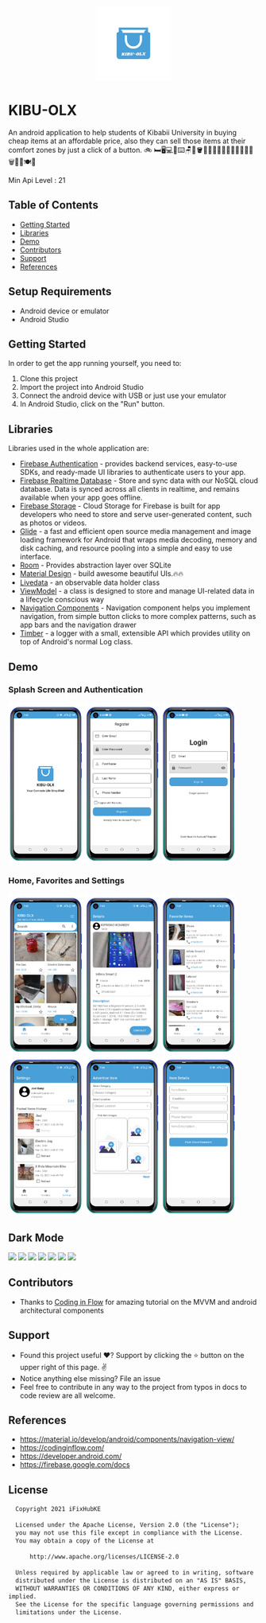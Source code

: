 <p align="center">
<img src="screenshots/Blue Bag Internet Logo.svg" alt="home" width="150"/>

# KIBU-OLX

An android application to help students of Kibabii University in buying cheap items at an affordable price, also they can sell those items at their comfort zones by just a click of a button. 🚲 🛏️🖥️💻📱⌨️🪑🍻🪣👕👖👔👞👟🧤🧢👜💼🎒🧳🗑️📗🍴🍽️🔪

Min Api Level : 21 


## Table of Contents


- [Getting Started](#run)
- [Libraries](#libraries)
- [Demo](#demo)
- [Contributors](#contributors)
- [Support](#support)
- [References](#references)


## Setup Requirements

- Android device or emulator
- Android Studio

## Getting Started

In order to get the app running yourself, you need to:

1.  Clone this project
2.  Import the project into Android Studio
3.  Connect the android device with USB or just use your emulator
4.  In Android Studio, click on the "Run" button.

## Libraries

Libraries used in the whole application are:

- [Firebase Authentication](https://firebase.google.com/docs/auth) - provides backend services, easy-to-use SDKs, and ready-made UI libraries to authenticate users to your app.
- [Firebase Realtime Database](https://firebase.google.com/docs/database) - Store and sync data with our NoSQL cloud database. Data is synced across all clients in realtime, and remains available when your app goes offline.
- [Firebase Storage](https://firebase.google.com/docs/storage) - Cloud Storage for Firebase is built for app developers who need to store and serve user-generated content, such as photos or videos.
- [Glide](https://github.com/bumptech/glide) - a fast and efficient open source media management and image loading framework for Android that wraps media decoding, memory and disk caching, and resource pooling into a simple and easy to use interface.
- [Room](https://developer.android.com/training/data-storage/room) - Provides abstraction layer over SQLite
- [Material Design](https://material.io/develop/android/docs/getting-started/) - build awesome beautiful UIs.🔥🔥
- [Livedata](https://developer.android.com/topic/libraries/architecture/livedata) - an observable data holder class
- [ViewModel](https://developer.android.com/topic/libraries/architecture/viewmodel) - a class is designed to store and manage UI-related data in a lifecycle conscious way
- [Navigation Components](https://developer.android.com/guide/navigation) - Navigation component helps you implement navigation, from simple button clicks to more complex patterns, such as app bars and the navigation drawer
- [Timber](https://github.com/JakeWharton/timber) - a logger with a small, extensible API which provides utility on top of Android's normal Log class.

## Demo

### Splash Screen and Authentication

<p float="left">
<img src="screenshots/Screenshot_20210328-194252.png" width=150/>
  <img src="screenshots/Screenshot_20210328-203642.png" width=150/>
  <img src="screenshots/Screenshot_20210328-203625.png" width=150/>
  </p>
  
### Home, Favorites and Settings 
<p>
  <img src="screenshots/Screenshot_20210328-194352.png" width=150/>
  <img src="screenshots/Screenshot_20210328-194436.png" width=150/>
  <img src="screenshots/Screenshot_20210328-194737.png" width=150/>
  <img src="screenshots/Screenshot_20210328-194809.png" width=150/>
  <img src="screenshots/Screenshot_20210328-194625.png" width=150/>
  <img src="screenshots/Screenshot_20210328-194708.png" width=150/>
</p>
  
  ## Dark Mode

<p float="left">
<img src="screenshots/Screenshot_20200809-151201.jpg" width=250/>
<img src="screenshots/Screenshot_20200809-151215.jpg" width=250/>
  <img src="screenshots/Screenshot_20200809-151429.jpg" width=250/>
  <img src="screenshots/Screenshot_20200809-151445.jpg" width=250/>
  <img src="screenshots/Screenshot_20200809-151457.jpg" width=250/>
  <img src="screenshots/Screenshot_20200809-151504.jpg" width=250/>
  <img src="screenshots/Screenshot_20200809-151510.jpg" width=250/>
  </p>

## Contributors

- Thanks to [Coding in Flow](https://codinginflow.com/) for amazing tutorial on the MVVM and android architectural components

## Support

- Found this project useful ❤️? Support by clicking the ⭐️ button on the upper right of this page. ✌️
- Notice anything else missing? File an issue 
- Feel free to contribute in any way to the project from typos in docs to code review are all welcome.

## References

- https://material.io/develop/android/components/navigation-view/
- https://codinginflow.com/
- https://developer.android.com/
- https://firebase.google.com/docs

## License

 ```
   Copyright 2021 iFixHubKE
   
   Licensed under the Apache License, Version 2.0 (the "License");
   you may not use this file except in compliance with the License.
   You may obtain a copy of the License at

       http://www.apache.org/licenses/LICENSE-2.0

   Unless required by applicable law or agreed to in writing, software
   distributed under the License is distributed on an "AS IS" BASIS,
   WITHOUT WARRANTIES OR CONDITIONS OF ANY KIND, either express or implied.
   See the License for the specific language governing permissions and
   limitations under the License.
